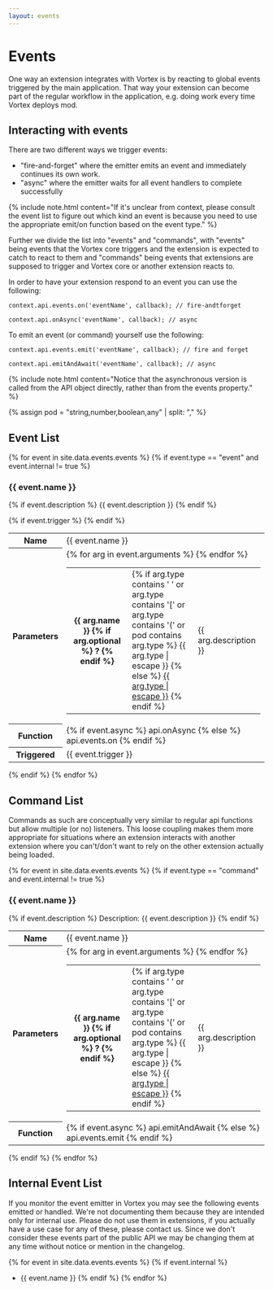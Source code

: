```yaml
---
layout: events
---
```

# Events

One way an extension integrates with Vortex is by reacting to global events triggered by
the main application.
That way your extension can become part of the regular workflow in the application, e.g.
doing work every time Vortex deploys mod.

## Interacting with events

There are two different ways we trigger events:
- "fire-and-forget" where the emitter emits an event and immediately continues its own work.
- "async" where the emitter waits for all event handlers to complete successfully

{% include note.html content="If it's unclear from context, please consult the event list to figure out which kind an event is
because you need to use the appropriate emit/on function based on the event type." %}

Further we divide the list into "events" and "commands", with "events" being events that
the Vortex core triggers and the extension is expected to catch to react to them and "commands" being events
that extensions are supposed to trigger and Vortex core or another extension reacts to.

In order to have your extension respond to an event you can use the following:
```
context.api.events.on('eventName', callback); // fire-andtforget

context.api.onAsync('eventName', callback); // async
```

To emit an event (or command) yourself use the following:

```
context.api.events.emit('eventName', callback); // fire and forget

context.api.emitAndAwait('eventName', callback); // async
```

{% include note.html content="Notice that the asynchronous version is called from the API object directly, rather than from the events property." %}

{% assign pod = "string,number,boolean,any" | split: "," %}

## Event List

{% for event in site.data.events.events %}
{% if event.type == "event" and event.internal != true %}
### {{ event.name }}

{% if event.description %}
{{ event.description }}
{% endif %}

<table id='event-list'>
<tr><th>Name</th><td>{{ event.name }}</td></tr>
<tr><th>Parameters</th><td>
<table>
{% for arg in event.arguments %}
<tr>
  <th>
    {{ arg.name }}
    {% if arg.optional %}
    ?
    {% endif %}
  </th>
  <td class="nowrap">
    {% if arg.type contains ' ' or arg.type contains '[' or arg.type contains '(' or pod contains arg.type %}
    {{ arg.type | escape }}
    {% else %}
    <a href="{{ site.url }}/vortex-api/search.html?query={{arg.type}}">{{ arg.type | escape }}</a>
    {% endif %}
  </td>
  <td>{{ arg.description }}</td>
</tr>
{% endfor %}
</table>
</td></tr>
<tr><th>Function</th><td>{% if event.async %}
api.onAsync
{% else %}
api.events.on
{% endif %}</td></tr>
{% if event.trigger %}
<tr><th>Triggered</th><td>{{ event.trigger }}</td></tr>
{% endif %}
</table>
{% endif %}
{% endfor %}

## Command List

Commands as such are conceptually very similar to regular api functions but allow multiple (or no) listeners.
This loose coupling makes them more appropriate for situations where an extension interacts with another
extension where you can't/don't want to rely on the other extension actually being loaded.

{% for event in site.data.events.events %}
{% if event.type == "command" and event.internal != true %}
### {{ event.name }}

{% if event.description %}
Description: {{ event.description }}
{% endif %}

<table id='event-list'>
<tr><th>Name</th><td>{{ event.name }}</td></tr>
<tr><th>Parameters</th><td>
<table>
{% for arg in event.arguments %}
<tr>
  <th>
    {{ arg.name }}
    {% if arg.optional %}
    ?
    {% endif %}
  </th>
  <td class="nowrap">
    {% if arg.type contains ' ' or arg.type contains '[' or arg.type contains '(' or pod contains arg.type %}
    {{ arg.type | escape }}
    {% else %}
    <a href="{{ site.url }}/vortex-api/search.html?query={{arg.type}}">{{ arg.type | escape }}</a>
    {% endif %}
  </td>
  <td>{{ arg.description }}</td>
</tr>
{% endfor %}
</table>
</td></tr>
<tr><th>Function</th><td>{% if event.async %}
api.emitAndAwait
{% else %}
api.events.emit
{% endif %}</td></tr>
</table>
{% endif %}
{% endfor %}

## Internal Event List

If you monitor the event emitter in Vortex you may see the following events emitted or handled.
We're not documenting them because they are intended only for internal use.
Please do not use them in extensions, if you actually have a use case for any of these, please contact us.
Since we don't consider these events part of the public API we may be changing them at any time without
notice or mention in the changelog.

{% for event in site.data.events.events %}
{% if event.internal %}
* {{ event.name }}
{% endif %}
{% endfor %}
